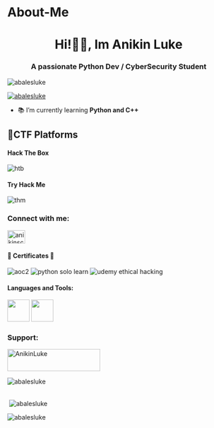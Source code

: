 # About-Me
### <h1 align="center">Hi!🤵👋, Im Anikin Luke</h1>
<h3 align="center">A passionate Python Dev / CyberSecurity Student</h3>

<p align="left"> <img src="https://komarev.com/ghpvc/?username=abalesluke&label=Profile%20views&color=0e75b6&style=flat" alt="abalesluke" /> </p>

<p align="left"> <a href="https://github.com/ryo-ma/github-profile-trophy"><img src="https://github-profile-trophy.vercel.app/?username=abalesluke" alt="abalesluke" /></a> </p>

- 📚 I’m currently learning **Python and C++**
## 🏁CTF Platforms
#### Hack The Box
![htb](http://www.hackthebox.eu/badge/image/407532)
#### Try Hack Me
![thm](https://github.com/abalesluke/abalesluke/blob/main/ninjutsu354.png)

<h3 align="left">Connect with me:</h3>
<p align="left">
<a href="https://fb.com/anikinscorpion" target="blank"><img align="center" src="https://cdn.jsdelivr.net/npm/simple-icons@3.0.1/icons/facebook.svg" alt="anikinscorpion" height="30" width="40" /></a>
</p>

#### 📜 Certificates 📜

![aoc2](https://github.com/abalesluke/abalesluke/blob/main/THM-2XBYVV2MTH.png)
![python solo learn](https://github.com/abalesluke/abalesluke/blob/main/solo%20learn%20cert.jpg)
![udemy ethical hacking](https://github.com/abalesluke/abalesluke/blob/main/Ethical%20hacking%20cert.jpg)

#### Languages and Tools:

<img src="https://github.com/abalesluke/abalesluke/blob/main/logo/python.png" height="50" width="50">
<img src="https://github.com/abalesluke/abalesluke/blob/main/logo/c%2B%2B.png" height="50" width="50">

<h3 align="left">Support:</h3>
<p><a href="https://www.buymeacoffee.com/AnikinLuke"> <img align="left" src="https://cdn.buymeacoffee.com/buttons/v2/default-yellow.png" height="50" width="210" alt="AnikinLuke" /></a></p><br><br>
<br>
<p><img align="left" src="https://github-readme-stats.vercel.app/api/top-langs?username=abalesluke&show_icons=true&locale=en&layout=compact" alt="abalesluke" /></p>
<br>
<br>

<p>&nbsp;<img align="center" src="https://github-readme-stats.vercel.app/api?username=abalesluke&show_icons=true&locale=en" alt="abalesluke" /></p>

<p><img align="center" src="https://github-readme-streak-stats.herokuapp.com/?user=abalesluke&" alt="abalesluke" /></p>
